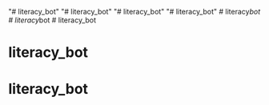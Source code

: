 "# literacy_bot" 
"# literacy_bot" 
"# literacy_bot" 
"# literacy_bot" 
#   l i t e r a c y _ b o t  
 #   l i t e r a c y _ b o t  
 # literacy_bot
# literacy_bot
# literacy_bot

